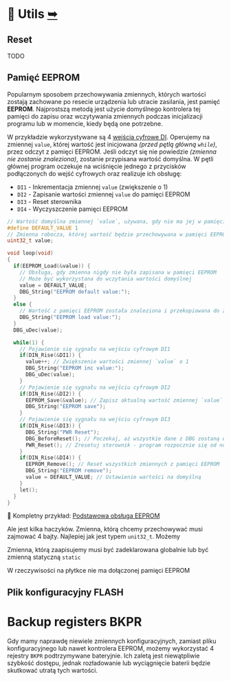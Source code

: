 # 🧰 Utils [➥](../readme.md)

## Reset

TODO

## Pamięć EEPROM

Popularnym sposobem przechowywania zmiennych, których wartości zostają zachowane po resecie urządzenia lub utracie zasilania, jest pamięć **EEPROM**. Najprostszą metodą jest użycie domyślnego kontrolera tej pamięci do zapisu oraz wczytywania zmiennych podczas inicjalizacji programu lub w momencie, kiedy będą one potrzebne.

W przykładzie wykorzystywane są 4 [wejścia cyfrowe DI](./guide-io.md#️-wejścia-cyfrowe-di). Operujemy na zmiennej `value`, której wartość jest inicjowana _(przed pętlą główną `while`)_, przez odczyt z pamięci EEPROM. Jeśli odczyt się nie powiedzie _(zmienna nie zostanie znaleziona)_, zostanie przypisana wartość domyślna. W pętli głównej program oczekuje na wciśnięcie jednego z przycisków podłączonych do wejść cyfrowych oraz realizuje ich obsługę:

- `DI1` - Inkrementacja zmiennej `value` (zwiększenie o 1)
- `DI2` - Zapisanie wartości zmiennej `value` do pamięci EEPROM
- `DI3` - Reset sterownika
- `DI4` - Wyczyszczenie pamięci EEPROM

```c
// Wartość domyślna zmiennej `value`, używana, gdy nie ma jej w pamięci EEPROM
#define DEFAULT_VALUE 1
// Zmienna robocza, której wartość będzie przechowywana w pamięci EEPROM
uint32_t value;

void loop(void)
{
  if(EEPROM_Load(&value)) {
    // Obsługa, gdy zmienna nigdy nie była zapisana w pamięci EEPROM
    // Może być wykorzystana do wczytania wartości domyślnej
    value = DEFAULT_VALUE;
    DBG_String("EEPROM default value:");
  }
  else {
    // Wartość z pamięci EEPROM została znaleziona i przekopiowana do zmiennej `value`
    DBG_String("EEPROM load value:");
  }
  DBG_uDec(value);

  while(1) {
    // Pojawienie się sygnału na wejściu cyfrowym DI1
    if(DIN_Rise(&DI1)) { 
      value++; // Zwiększenie wartości zmiennej `value` o 1
      DBG_String("EEPROM inc value:");
      DBG_uDec(value);
    }
    // Pojawienie się sygnału na wejściu cyfrowym DI2
    if(DIN_Rise(&DI2)) {
      EEPROM_Save(&value); // Zapisz aktualną wartość zmiennej `value` w pamięci EEPROM
      DBG_String("EEPROM save"); 
    }
    // Pojawienie się sygnału na wejściu cyfrowym DI3
    if(DIN_Rise(&DI3)) {
      DBG_String("PWR Reset");
      DBG_BeforeReset(); // Poczekaj, aż wszystkie dane z DBG zostaną wysłane
      PWR_Reset(); // Zresetuj sterownik - program rozpocznie się od nowa
    }
    if(DIN_Rise(&DI4)) {
      EEPROM_Remove(); // Reset wszystkich zmiennych z pamięci EEPROM
      DBG_String("EEPROM remove"); 
      value = DEFAULT_VALUE; // Ustawienie wartości na domyślną
    }
    let();
  }
}
```

🚀 Kompletny przykład: [Podstawowa obsługa EEPROM](./example/utils/eeprom-basic.c)

Ale jest kilka haczyków. Zmienna, którą chcemy przechowywać musi zajmować 4 bajty. Najlepiej jak jest typem `unit32_t`.
Możemy 


Zmienna, którą zaapisujemy musi być zadeklarowana globalnie lub być zmienną statyczną `static`






W rzeczywisości na płytkce nie ma dołączonej pamięci EEPROM





## Plik konfiguracyjny FLASH




# Backup registers BKPR

Gdy mamy naprawdę niewiele zmiennych konfiguracyjnych, zamiast pliku konfiguracyjnego lub nawet kontrolera EEPROM, możemy wykorzystać 4 rejestry `BKPR` podtrzymywane bateryjnie. Ich zaletą jest niewątpliwie szybkość dostępu, jednak rozładowanie lub wyciągnięcie baterii będzie skutkować utratą tych wartości.